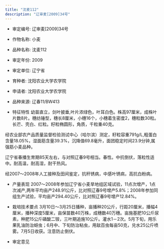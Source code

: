 ```yaml
---
title: "沈麦112"
description: "辽审麦[2009]34号"
---
```

* 审定编号:  辽审麦[2009]34号

*  作物名称:  小麦

*  品种名称:  沈麦112

*  审定年份:  2009

*  审定单位:  辽宁省

* 育种者:  沈阳农业大学农学院

*  申请者:  沈阳农业大学农学院

*  品种来源:  辽春11/BW413

*  特征特性
幼苗直立，剑叶披垂,叶片浓绿色，叶耳白色。株高97厘米，成株叶片数8片。穗纺锤型，穗长8厘米，小穗16个，小穗着生密度2，穗粒数30粒。长芒、壳白、红粒。籽粒椭圆形，角质，千粒重40克。
经农业部农产品质量监督检验测试中心（哈尔滨）测定，籽粒容重791g/L,粗蛋白含量18.05%，湿面筋含量39.3%，沉降值69.8毫升，面团稳定时间23.9分钟,属强筋小麦品种。
辽宁省春播生育期85天左右，与对照辽春9号相当。春性。中抗倒伏，落粒性适中。耐高温，耐高湿，耐干热风。
经2007～2008年人工接种及田间鉴定，抗秆锈病，中感叶锈病，高抗白粉病。


*  产量表现
2007～2008年参加辽宁省小麦旱地组区域试验，11点次增产，1点次减产,两年平均亩产248.91公斤，比对照辽春9号增产5.8%；2008年参加同组生产试验，平均亩产294.40公斤，比对照辽春9号增产12.84%。

*  栽培技术要点
3月10日～3月25日播种，亩播种20公斤，行距20厘米，播幅4厘米，播种深度5厘米，亩保苗数40万株，成穗数40万穗。亩施基肥10公斤尿素，种肥15公斤磷酸二铵，三叶期追施10公斤。灌水1－2次。5月下旬，用乐果乳油防治蚜虫；6月中、下旬防治粘虫，用敌百虫每亩50克，兑水25公斤喷雾。7月5日收获。注意防止倒伏。

*  审定意见


